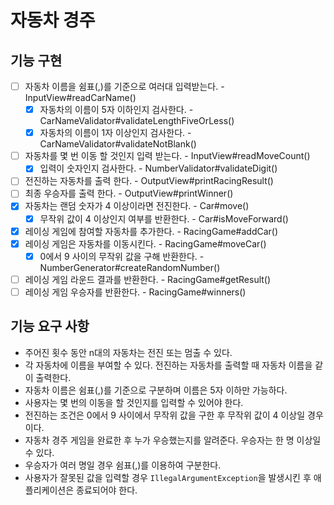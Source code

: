# 자동차 경주

## 기능 구현

- [ ] 자동차 이름을 쉼표(,)를 기준으로 여러대 입력받는다. - InputView#readCarName()
    - [x] 자동차의 이름이 5자 이하인지 검사한다. - CarNameValidator#validateLengthFiveOrLess()
    - [x] 자동차의 이름이 1자 이상인지 검사한다. - CarNameValidator#validateNotBlank()
- [ ] 자동차를 몇 번 이동 할 것인지 입력 받는다. - InputView#readMoveCount()
    - [x] 입력이 숫자인지 검사한다. - NumberValidator#validateDigit()
- [ ] 전진하는 자동차를 출력 한다. - OutputView#printRacingResult()
- [ ] 최종 우승자를 출력 한다. - OutputView#printWinner()
- [x] 자동차는 랜덤 숫자가 4 이상이라면 전진한다. - Car#move()
    - [x] 무작위 값이 4 이상인지 여부를 반환한다. - Car#isMoveForward()
- [x] 레이싱 게임에 참여할 자동차를 추가한다. - RacingGame#addCar()
- [x] 레이싱 게임은 자동차를 이동시킨다. - RacingGame#moveCar()
    - [x] 0에서 9 사이의 무작위 값을 구해 반환한다. - NumberGenerator#createRandomNumber()
- [ ] 레이싱 게임 라운드 결과를 반환한다. - RacingGame#getResult()
- [ ] 레이싱 게임 우승자를 반환한다. - RacingGame#winners()

## 기능 요구 사항

- 주어진 횟수 동안 n대의 자동차는 전진 또는 멈출 수 있다.
- 각 자동차에 이름을 부여할 수 있다. 전진하는 자동차를 출력할 때 자동차 이름을 같이 출력한다.
- 자동차 이름은 쉼표(,)를 기준으로 구분하며 이름은 5자 이하만 가능하다.
- 사용자는 몇 번의 이동을 할 것인지를 입력할 수 있어야 한다.
- 전진하는 조건은 0에서 9 사이에서 무작위 값을 구한 후 무작위 값이 4 이상일 경우이다.
- 자동차 경주 게임을 완료한 후 누가 우승했는지를 알려준다. 우승자는 한 명 이상일 수 있다.
- 우승자가 여러 명일 경우 쉼표(,)를 이용하여 구분한다.
- 사용자가 잘못된 값을 입력할 경우 `IllegalArgumentException`을 발생시킨 후 애플리케이션은 종료되어야 한다.
